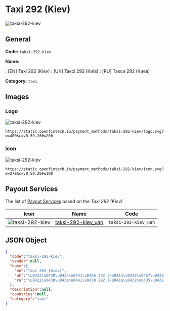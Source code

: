 
# Taxi 292 (Kiev) 
![taksi-292-kiev](https://static.openfintech.io/payment_methods/taksi-292-kiev/logo.svg?w=400&c=v0.59.26#w200)  

## General 
**Code:** `taksi-292-kiev` 
 
**Name:** 
 
:	[EN] Taxi 292 (Kiev) 
:	[UK] Таксі 292 (Київ) 
:	[RU] Такси 292 (Киев) 
 
**Category:** `taxi` 
 

## Images 

### Logo 
![taksi-292-kiev](https://static.openfintech.io/payment_methods/taksi-292-kiev/logo.svg?w=400&c=v0.59.26#w200)  

```
https://static.openfintech.io/payment_methods/taksi-292-kiev/logo.svg?w=400&c=v0.59.26#w200
```  

### Icon 
![taksi-292-kiev](https://static.openfintech.io/payment_methods/taksi-292-kiev/icon.svg?w=278&c=v0.59.26#w100)  

```
https://static.openfintech.io/payment_methods/taksi-292-kiev/icon.svg?w=278&c=v0.59.26#w100
```  

## Payout Services 
 
The list of [Payout Services](/payout-services/) based on the _Taxi 292 (Kiev)_ 

|Icon|Name|Code| 
|:---:|:---:|:---:| 
|![taksi-292-kiev](https://static.openfintech.io/payout_methods/taksi-292-kiev/icon.png?w=278&c=v0.59.26#w40) |[taksi-292-kiev_uah](/payout-services/taksi-292-kiev_uah/)|`taksi-292-kiev_uah`| 
 

## JSON Object 

```json
{
  "code":"taksi-292-kiev",
  "vendor":null,
  "name":{
    "en":"Taxi 292 (Kiev)",
    "uk":"\u0422\u0430\u043a\u0441\u0456 292 (\u041a\u0438\u0457\u0432)",
    "ru":"\u0422\u0430\u043a\u0441\u0438 292 (\u041a\u0438\u0435\u0432)"
  },
  "description":null,
  "countries":null,
  "category":"taxi"
}
```  
